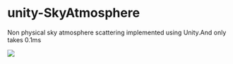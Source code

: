 # unity-SkyAtmosphere
Non physical sky atmosphere scattering implemented using Unity.And only takes 0.1ms

![](https://pic.imgdb.cn/item/66a7159ad9c307b7e9c1d08e.png)
